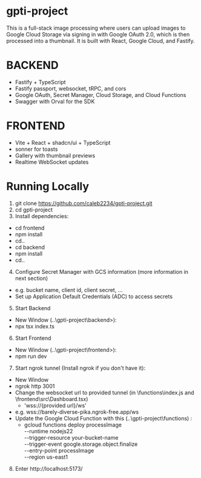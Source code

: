 ﻿# gpti-project
 
This is a full-stack image processing where users can upload images to Google Cloud Storage via signing in with Google OAuth 2.0, which is then processed into a thumbnail. It is built with React, Google Cloud, and Fastify.

# BACKEND

- Fastify + TypeScript
- Fastify passport, websocket, tRPC, and cors
- Google OAuth, Secret Manager, Cloud Storage, and Cloud Functions
- Swagger with Orval for the SDK

# FRONTEND

- Vite + React + shadcn/ui + TypeScript
- sonner for toasts
- Gallery with thumbnail previews
- Realtime WebSocket updates

# Running Locally
1. git clone https://github.com/caleb2234/gpti-project.git
2. cd gpti-project
3. Install dependencies:
  - cd frontend
  - npm install
  - cd..
  - cd backend
  - npm install
  - cd..
4. Configure Secret Manager with GCS information (more information in next section)
  - e.g. bucket name, client id, client secret, ...
  - Set up Application Default Credentials (ADC) to access secrets
5. Start Backend
  - New Window (..\gpti-project\backend>):
  - npx tsx index.ts
6. Start Frontend
  - New Window (..\gpti-project\frontend>):
  - npm run dev
7. Start ngrok tunnel (Install ngrok if you don't have it):
  - New Window
  - ngrok http 3001
  - Change the websocket url to provided tunnel (in \functions\index.js and \frontend\src\Dashboard.tsx)
    - 'wss://{provided url}/ws'
  - e.g. wss://barely-diverse-pika.ngrok-free.app/ws
  - Update the Google Cloud Function with this (..\gpti-project\functions) :
    -   gcloud functions deploy processImage \
        --runtime nodejs22 \
        --trigger-resource your-bucket-name \
        --trigger-event google.storage.object.finalize \
        --entry-point processImage \
        --region us-east1
8. Enter http://localhost:5173/
